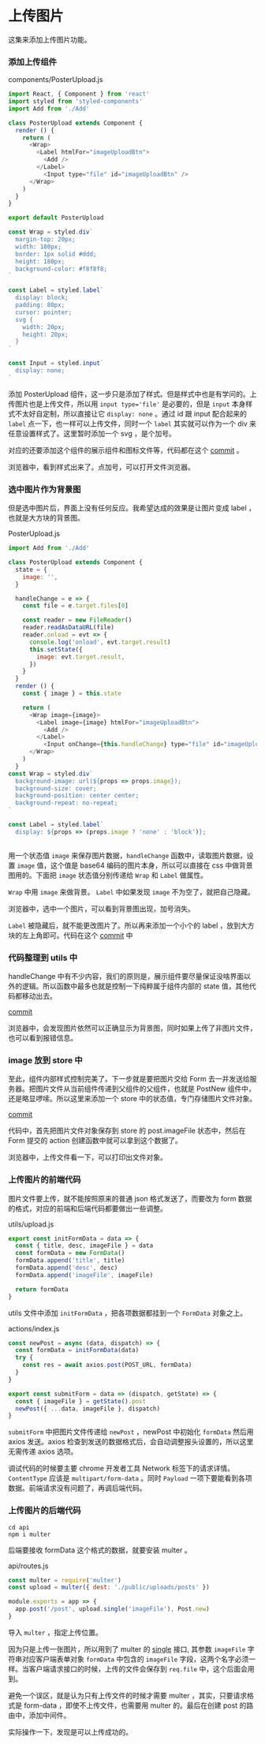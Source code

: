 # <a name="guntlm"></a>上传图片

这集来添加上传图片功能。

### <a name="y0f4ph"></a>添加上传组件

components/PosterUpload.js

```js
import React, { Component } from 'react'
import styled from 'styled-components'
import Add from './Add'

class PosterUpload extends Component {
  render () {
    return (
      <Wrap>
        <Label htmlFor="imageUploadBtn">
          <Add />
        </Label>
          <Input type="file" id="imageUploadBtn" />
      </Wrap>
    )
  }
}

export default PosterUpload

const Wrap = styled.div`
  margin-top: 20px;
  width: 180px;
  border: 1px solid #ddd;
  height: 180px;
  background-color: #f8f8f8;
`

const Label = styled.label`
  display: block;
  padding: 80px;
  cursor: pointer;
  svg {
    width: 20px;
    height: 20px;
  }
`

const Input = styled.input`
  display: none;
`
```

添加 PosterUpload 组件，这一步只是添加了样式。但是样式中也是有学问的。上传图片也是上传文件，所以用 `input type='file'` 是必要的，但是 `input` 本身样式不太好自定制，所以直接让它 `display: none` 。通过 id 跟 input 配合起来的 `label` 点一下，也一样可以上传文件，同时一个 `label` 其实就可以作为一个 div 来任意设置样式了。这里暂时添加一个 svg ，是个加号。

对应的还要添加这个组件的展示组件和图标文件等，代码都在这个 [commit](https://github.com/haoqicat/img-upload/commit/17b4d2629c5e7bb9b5481887a44fc536eac5326b)  。

浏览器中，看到样式出来了。点加号，可以打开文件浏览器。

### <a name="51o5vk"></a>选中图片作为背景图

但是选中图片后，界面上没有任何反应。我希望达成的效果是让图片变成 label ，也就是大方块的背景图。

PosterUpload.js

```js
import Add from './Add'

class PosterUpload extends Component {
  state = {
    image: '',
  }

  handleChange = e => {
    const file = e.target.files[0]

    const reader = new FileReader()
    reader.readAsDataURL(file)
    reader.onload = evt => {
      console.log('onload', evt.target.result)
      this.setState({
        image: evt.target.result,
      })
    }
  }
  render () {
    const { image } = this.state

    return (
      <Wrap image={image}>
        <Label image={image} htmlFor="imageUploadBtn">
          <Add />
        </Label>
          <Input onChange={this.handleChange} type="file" id="imageUploadBtn" />
      </Wrap>
    )
  }
const Wrap = styled.div`  
  background-image: url(${props => props.image});
  background-size: cover;
  background-position: center center;
  background-repeat: no-repeat;
`

const Label = styled.label`
  display: ${props => (props.image ? 'none' : 'block')};
 
```

用一个状态值 `image` 来保存图片数据，`handleChange` 函数中，读取图片数据，设置 `image` 值，这个值是 base64 编码的图片本身，所以可以直接在 css 中做背景图用的。下面把 `image` 状态值分别传递给 `Wrap`  和 `Label` 做属性。

`Wrap` 中用 `image` 来做背景。 `Label` 中如果发现 `image` 不为空了，就把自己隐藏。

浏览器中，选中一个图片，可以看到背景图出现，加号消失。

`Label` 被隐藏后，就不能更改图片了。所以再来添加一个小个的 label ，放到大方块的左上角即可。代码在这个 [commit](https://github.com/haoqicat/img-upload/commit/6a4a81238c2ccfe261b6de8ef654915cfbf8df76)  中

### <a name="sp41xg"></a>代码整理到 utils 中

handleChange 中有不少内容，我们的原则是，展示组件要尽量保证没啥界面以外的逻辑。所以函数中最多也就是控制一下纯粹属于组件内部的 state 值，其他代码都移动出去。

[commit](https://github.com/haoqicat/img-upload/commit/0fb91dd4d9df902ff82e8f91edd36097b6b9afd6) 

浏览器中，会发现图片依然可以正确显示为背景图，同时如果上传了非图片文件，也可以看到报错信息。

### <a name="v47kmi"></a>image 放到 store 中

至此，组件内部样式控制完美了。下一步就是要把图片交给 Form 去一并发送给服务器。把图片文件从当前组件传递到父组件的父组件，也就是 PostNew 组件中，还是略显啰嗦。所以这里来添加一个 store 中的状态值，专门存储图片文件对象。

[commit](https://github.com/haoqicat/img-upload/commit/66b0bbdd00cdf83c107095694d2dd44294bf409f) 

代码中，首先把图片文件对象保存到 store 的 post.imageFile 状态中，然后在 Form 提交的 action 创建函数中就可以拿到这个数据了。

浏览器中，上传文件看一下，可以打印出文件对象。

### <a name="ovgutw"></a>上传图片的前端代码

图片文件要上传，就不能按照原来的普通 json 格式发送了，而要改为 form 数据的格式，对应的前端和后端代码都要做出一些调整。

utils/upload.js

```js
export const initFormData = data => {
  const { title, desc, imageFile } = data
  const formData = new FormData()
  formData.append('title', title)
  formData.append('desc', desc)
  formData.append('imageFile', imageFile)

  return formData
}

```

utils 文件中添加 `initFormData` ，把各项数据都挂到一个 `FormData` 对象之上。

actions/index.js

```js
const newPost = async (data, dispatch) => {
  const formData = initFormData(data)
  try {
    const res = await axios.post(POST_URL, formData)
  } 
}

export const submitForm = data => (dispatch, getState) => {
  const { imageFile } = getState().post
  newPost({ ...data, imageFile }, dispatch)
}
```

`submitForm` 中把图片文件传递给 `newPost` ，newPost 中初始化 `formData` 然后用 axios 发送。axios 检查到发送的数据格式后，会自动调整报头设置的，所以这里无需传递 axios 选项。

调试代码的时候要主要 chrome 开发者工具 Network 标签下的请求详情。`ContentType` 应该是 `multipart/form-data` 。同时 `Payload` 一项下要能看到各项数据。前端请求没有问题了，再调后端代码。

### <a name="uugtpn"></a>上传图片的后端代码

```
cd api
npm i multer
```

后端要接收 formData 这个格式的数据，就要安装 multer 。

api/routes.js

```js
const multer = require('multer')
const upload = multer({ dest: './public/uploads/posts' })

module.exports = app => {
  app.post('/post', upload.single('imageFile'), Post.new)
}
```

导入 `multer` ，指定上传位置。

因为只是上传一张图片，所以用到了 multer 的 [single](https://github.com/expressjs/multer#singlefieldname) 接口, 其参数 `imageFile` 字符串对应客户端表单对象 `formData` 中包含的 `imageFile` 字段，这两个名字必须一样。当客户端请求接口的时候，上传的文件会保存到 `req.file` 中，这个后面会用到。

避免一个误区，就是认为只有上传文件的时候才需要 multer ，其实，只要请求格式是 form-data ，即使不上传文件，也需要用 multer 的。最后在创建 post 的路由中，添加中间件。

实际操作一下，发现是可以上传成功的。
